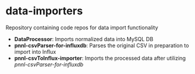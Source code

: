 # data-importers

Repository containing code repos for data import functionality

* **DataProcessor**: Imports normalized data into MySQL DB
* **pnnl-csvParser-for-influxdb**: Parses the original CSV in preparation to import into Influx
* **pnnl-csvToInflux-importer**: Imports the processed data after utilizing *pnnl-csvParser-for-influxdb*
